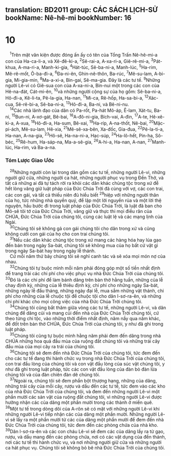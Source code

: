 translation: BD2011
group: CÁC SÁCH LỊCH-SỬ
bookName: Nê-hê-mi 
bookNumber: 16
-------

<div class="title"><h1>10</h1></div>
<span class="verse ne_10_1"> <sup>1</sup>Trên mặt văn kiện được đóng ấn ấy có tên của Tổng Trấn Nê-hê-mi-a con của Ha-ca-li-a, và Xê-đê-ki-a, </span>
<span class="verse ne_10_2"><sup>2</sup>Sê-rai-a, A-xa-ri-a, Giê-rê-mi-a, </span>
<span class="verse ne_10_3"><sup>3</sup>Pát-khua, A-ma-ri-a, Manh-ki-gia, </span>
<span class="verse ne_10_4"><sup>4</sup>Hát-túc, Sê-ba-ni-a, Manh-lúc, </span>
<span class="verse ne_10_5"><sup>5</sup>Ha-rim, Mê-rê-mốt, Ô-ba-đi-a, </span>
<span class="verse ne_10_6"><sup>6</sup>Ða-ni-ên, Ghin-nê-thôn, Ba-rúc, </span>
<span class="verse ne_10_7"><sup>7</sup>Mê-su-lam, A-bi-gia, Mi-gia-min, </span>
<span class="verse ne_10_8"><sup>8</sup>Ma-a-xi-a, Bin-gai, Sê-ma-gia. Ðây là các tư tế. </span>
<span class="verse ne_10_9"><sup>9</sup>Những người Lê-vi có Giê-sua con của A-xa-ni-a, Bin-nui một trong các con của Hê-na-đát, Cát-mi-ên, </span>
<span class="verse ne_10_10"><sup>10</sup>và những người cộng sự của họ gồm: Sê-ba-ni-a, Hô-đi-a, Kê-li-ta, Pê-la-gia, Ha-nan, </span>
<span class="verse ne_10_11"><sup>11</sup>Mi-ca, Rê-hốp, Ha-sa-bi-a, </span>
<span class="verse ne_10_12"><sup>12</sup>Xác-cua, Sê-rê-bi-a, Sê-ba-ni-a, </span>
<span class="verse ne_10_13"><sup>13</sup>Hô-đi-a, Ba-ni, và Bê-ni-nu.<br/></span>
<span class="verse ne_10_14"> <sup>14</sup>Các nhà lãnh đạo của dân có Pa-rốt, Pa-hát Mô-áp, Ê-lam, Xát-tu, Ba-ni, </span>
<span class="verse ne_10_15"><sup>15</sup>Bun-ni, A-xơ-gát, Bê-bai, </span>
<span class="verse ne_10_16"><sup>16</sup>A-đô-ni-gia, Bích-vai, A-đin, </span>
<span class="verse ne_10_17"><sup>17</sup>A-te, Hê-xê-ki-a, A-xua, </span>
<span class="verse ne_10_18"><sup>18</sup>Hô-đi-a, Ha-sum, Bê-xai, </span>
<span class="verse ne_10_19"><sup>19</sup>Ha-ríp, A-na-thốt, Nê-bai, </span>
<span class="verse ne_10_20"><sup>20</sup>Mặc-pi-ách, Mê-su-lam, Hê-xia, </span>
<span class="verse ne_10_21"><sup>21</sup>Mê-sê-xa-bên, Xa-đốc, Gia-đua, </span>
<span class="verse ne_10_22"><sup>22</sup>Pê-la-ti-a, Ha-nan, A-na-gia, </span>
<span class="verse ne_10_23"><sup>23</sup>Hô-sê, Ha-na-ni-a, Hạc-súp, </span>
<span class="verse ne_10_24"><sup>24</sup>Ha-lô-hết, Pin-ha, Sô-béc, </span>
<span class="verse ne_10_25"><sup>25</sup>Rê-hum, Ha-sáp-na, Ma-a-sê-gia, </span>
<span class="verse ne_10_26"><sup>26</sup>A-hi-a, Ha-nan, A-nan, </span>
<span class="verse ne_10_27"><sup>27</sup>Manh-lúc, Ha-rim, và Ba-a-na.<br/></span>
<div class="title"><h3>Tóm Lược Giao Ước</h3></div>
<span class="verse ne_10_28"> <sup>28</sup>Những người còn lại trong dân gồm các tư tế, những người Lê-vi, những người giữ cửa, những người ca hát, những người phục vụ trong Ðền Thờ, và tất cả những ai đã tự tách rời ra khỏi các dân khác chủng tộc trong xứ để hết lòng vâng giữ luật pháp của Ðức Chúa Trời đã cùng với vợ, các con trai, các con gái, và tất cả thiếu niên đủ hiểu biết </span>
<span class="verse ne_10_29"><sup>29</sup>hiệp với những người thân của họ, tức những nhà quyền quý, để lập một lời nguyền rủa và một lời thệ nguyện, hầu bước đi trong luật pháp của Ðức Chúa Trời, là luật đã ban cho Mô-sê tôi tớ của Ðức Chúa Trời, vâng giữ và thực thi mọi điều răn của CHÚA, Ðức Chúa Trời của chúng tôi, cùng các luật lệ và các mạng lịnh của Ngài.<br/></span>
<span class="verse ne_10_30"> <sup>30</sup>Chúng tôi sẽ không gả con gái chúng tôi cho dân trong xứ và cũng không cưới con gái của họ cho con trai chúng tôi.<br/></span>
<span class="verse ne_10_31"> <sup>31</sup>Nếu các dân khác chủng tộc trong xứ mang các hàng hóa hay lúa gạo đến bán trong ngày Sa-bát, chúng tôi sẽ không mua của họ bất cứ vật gì trong ngày Sa-bát hay trong ngày lễ thánh.<br/> Cứ mỗi năm thứ bảy chúng tôi sẽ nghỉ canh tác và sẽ xóa mọi món nợ của nhau.<br/></span>
<span class="verse ne_10_32"> <sup>32</sup>Chúng tôi tự buộc mình mỗi năm phải đóng góp một số tiền nhất định để trang trải các chi phí cho việc phục vụ nhà Ðức Chúa Trời của chúng tôi. </span>
<span class="verse ne_10_33"><sup>33</sup>Ðó là các chi phí để làm bánh dâng trên bàn thờ hằng tuần, những của lễ chay định kỳ, những của lễ thiêu định kỳ, chi phí cho những ngày Sa-bát, những ngày lễ đầu tháng, những ngày đại lễ, mua sắm những vật thánh, chi phí cho những của lễ chuộc tội để chuộc tội cho dân I-sơ-ra-ên, và những chi phí khác cho mọi công việc của nhà Ðức Chúa Trời chúng tôi.<br/></span>
<span class="verse ne_10_34"> <sup>34</sup>Chúng tôi cũng bắt thăm giữa vòng các tư tế, những người Lê-vi, và dân chúng để dâng củi và mang củi đến nhà của Ðức Chúa Trời chúng tôi, cứ theo từng chi tộc, vào những thời điểm nhất định, năm nầy qua năm khác, để đốt trên bàn thờ CHÚA, Ðức Chúa Trời của chúng tôi, y như đã ghi trong luật pháp.<br/></span>
<span class="verse ne_10_35"> <sup>35</sup>Chúng tôi cũng tự buộc mình hằng năm phải đem đến dâng trong nhà CHÚA những hoa quả đầu mùa của ruộng đất chúng tôi và những trái cây đầu mùa của mọi cây ra trái của chúng tôi.<br/></span>
<span class="verse ne_10_36"> <sup>36</sup>Chúng tôi sẽ đem đến nhà Ðức Chúa Trời của chúng tôi, tức đem đến cho các tư tế đang thi hành chức vụ trong nhà Ðức Chúa Trời của chúng tôi, con trai đầu lòng của chúng tôi và con vật đầu lòng của súc vật chúng tôi, y như đã ghi trong luật pháp, tức các con vật đầu lòng của đàn bò đàn lừa chúng tôi và của đàn chiên đàn dê chúng tôi.<br/></span>
<span class="verse ne_10_37"> <sup>37</sup>Ngoài ra, chúng tôi sẽ đem phần bột thượng hạng, những của dâng, những trái cây của mỗi cây, rượu và dầu đến các tư tế, tức đem vào các kho của nhà Ðức Chúa Trời của chúng tôi, và đem đến những người Lê-vi một phần mười các sản vật của ruộng đất chúng tôi, vì những người Lê-vi được hưởng nhận các của dâng một phần mười trong các thành ở miền quê. </span>
<span class="verse ne_10_38"><sup>38</sup>Một tư tế trong dòng dõi của A-rôn sẽ có mặt với những người Lê-vi khi những người Lê-vi tiếp nhận các của dâng một phần mười. Những người Lê-vi sẽ lấy ra một phần mười từ các của dâng một phần mười để đem đến nhà Ðức Chúa Trời của chúng tôi, tức đem đến các phòng chứa của nhà kho. </span>
<span class="verse ne_10_39"><sup>39</sup>Dân I-sơ-ra-ên và các con cháu Lê-vi sẽ đem các của dâng lấy ra từ gạo, rượu, và dầu mang đến các phòng chứa, nơi có các vật dụng của đền thánh, nơi các tư tế thi hành chức vụ, và nơi những người giữ cửa và những người ca hát phục vụ. Chúng tôi sẽ không bỏ bê nhà Ðức Chúa Trời của chúng tôi.<br/></span>
